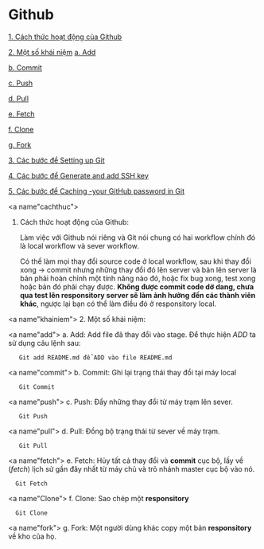 # Github
[1. Cách thức hoạt động của Github](cachthuc)

[2. Một số khái niệm](khainiem)
   [a. Add](add)
   
   [b. Commit](commit)
   
   [c. Push](push)
   
   [d. Pull](pull)
   
   [e. Fetch](fetch)
   
   [f. Clone](clone)
   
   [g. Fork](fork)
     
[3. Các bước để Setting up Git](setting)

[4. Các bước để Generate and add SSH key](generate)

[5. Các bước để Caching -your GitHub password in Git](caching)

<a name"cachthuc"></a>
1. Cách thức hoạt động của Github:

   Làm việc với Github nói riêng và Git nói chung có hai workflow chính đó là local workflow và sever workflow.

   Có thể làm mọi thay đổi source code ở local workflow, sau khi thay đổi xong -> commit nhưng những thay đổi đó lên server và bản lên server là bản phải hoàn chỉnh một tính năng nào đó, hoặc fix bug xong, test xong hoặc bản đó phãi chạy được. **Không được commit code dở dang, chưa qua test lên responsitory server sẽ làm ảnh hưởng đến các thành viên khác**, ngược lại bạn có thể làm điều đó ở responsitory local.

<a name"khainiem"></a>
2. Một số khái niệm:

   <a name"add"></a>
   a. Add: Add file đã thay đổi vào stage. Để thực hiện *ADD* ta sử dụng câu lệnh sau:
      
       Git add README.md để ADD vào file README.md 

   <a name"commit"></a>
   b. Commit: Ghi lại trạng thái thay đổi tại máy local 
   
       Git Commit
       
   <a name"push"></a>
   c. Push: Đẩy những thay đổi từ máy trạm lên sever.
   
       Git Push
       
   <a name"pull"></a>
   d. Pull: Đồng bộ trạng thái từ sever về máy trạm.
   
       Git Pull
   
   <a name"fetch"></a>
   e. Fetch: Hủy tất cả thay đổi và **commit** cục bộ, lấy về (*fetch*) lịch sử gần đây nhất từ máy chủ và trỏ nhánh master cục bộ vào nó.
   
      Git Fetch
      
   <a name"Clone"></a>
   f. Clone: Sao chép một **responsitory** 
   
      Git Clone
      
   <a name"fork"></a>
   g. Fork: Một người dùng khác copy một bản **responsitory** về kho của họ.
